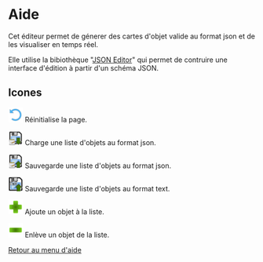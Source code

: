 
# Aide

Cet éditeur permet de génerer des cartes d'objet valide au format json et de les visualiser en temps réel. 

Elle utilise la bibiothèque "[JSON Editor](https://github.com/json-editor/json-editor)" qui permet de contruire une interface d'édition à partir d'un schéma JSON.

## Icones

<img src="../images/ui/reset.png" height="30px" width="30px"/> Réinitialise la page.

<img src="../images/ui/load-json.png" height="30px" width="30px"/> Charge une liste d'objets au format json.

<img src="../images/ui/save-json.png" height="30px" width="30px"/> Sauvegarde une liste d'objets au format json.

<img src="../images/ui/save-text.png" height="30px" width="30px"/> Sauvegarde une liste d'objets au format text.

<img src="../images/ui/add-item.png" height="30px" width="30px"/> Ajoute un objet à la liste.

<img src="../images/ui/remove-item.png" height="30px" width="30px"/> Enlève un objet de la liste.

[Retour au menu d'aide](https://github.com/conaruto/conaruto.github.io/wiki/help)